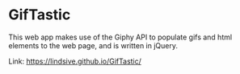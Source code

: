 # GifTastic

This web app makes use of the Giphy API to populate gifs and html elements to the web page, and is written in jQuery.

Link:  https://lindsive.github.io/GifTastic/

